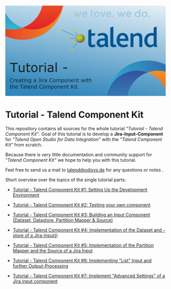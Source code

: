 ![Thumbnail](tutorial/Thumbnail-english.jpg)

# Tutorial - Talend Component Kit

This repository contains all sources for the whole tutorial *"Tutorial - Talend Component Kit"*. Goal of this tutorial is to develop a **Jira-Input-Component** for *"Talend Open Studio for Data Integration"* with the *"Talend Component Kit"* from scratch.

Because there is very little documentation and community support for *"Talend Component Kit"* we hope to help you with this tutorial.

Feel free to send us a mail to <talend@odisys.de> for any questions or notes .

Short overview over the topics of the single tutorial parts:

- [Tutorial - Talend Component Kit \#1: Setting Up the Development Environment](https://github.com/neidigsi/jira_talend_component/wiki/Tutorial---Talend-Component-Kit-1:-Setting-Up-the-Development-Environment)

- [Tutorial - Talend Component Kit \#2: Testing your own component](https://github.com/neidigsi/jira_talend_component/wiki/Tutorial---Talend-Component-Kit-2:-Testing-your-own-component)

- [Tutorial - Talend Component Kit \#3: Building an Input Component (Dataset, Datastore, Partition Mapper & Source)](https://github.com/neidigsi/jira_talend_component/wiki/Tutorial---Talend-Component-Kit-3:-Building-an-Input-Component-(Dataset,-Datastore,-Partition-Mapper-&-Source))

- [Tutorial - Talend Component Kit \#4: Implementation of the Dataset and -store of a Jira-Input)](https://github.com/neidigsi/jira_talend_component/wiki/Tutorial---Talend-Component-Kit-4:-Implementation-of-the-Dataset-and--store-of-a-Jira-Input))

- [Tutorial - Talend Component Kit \#5: Implementation of the Partition Mapper and the Source of a Jira Input](https://github.com/neidigsi/jira_talend_component/wiki/Tutorial---Talend-Component-Kit-5:-Implementation-of-the-Partition-Mapper-and-the-Source-of-a-Jira-Input)

- [Tutorial - Talend Component Kit \#6: Implementing "List" Input and further Output-Processing](https://github.com/neidigsi/jira_talend_component/wiki/Tutorial---Talend-Component-Kit-6:-Implementing-"List"-Input-and-further-Output-Processing)

- [Tutorial - Talend Component Kit \#7: Implement "Advanced Settings" of a Jira input component](https://github.com/neidigsi/jira_talend_component/wiki/Tutorial-----Talend-Component-Kit-7:-Implement-"Advanced-Settings"-of-a-Jira-input-component)
